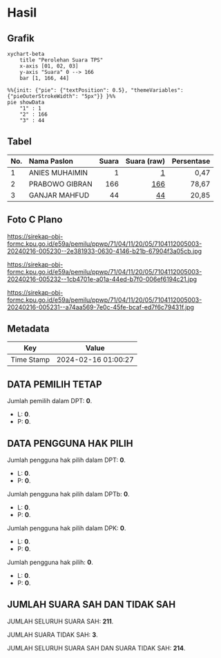 # Hasil

## Grafik

```mermaid
xychart-beta
    title "Perolehan Suara TPS"
    x-axis [01, 02, 03]
    y-axis "Suara" 0 --> 166
    bar [1, 166, 44]
```

```mermaid
%%{init: {"pie": {"textPosition": 0.5}, "themeVariables": {"pieOuterStrokeWidth": "5px"}} }%%
pie showData
    "1" : 1
    "2" : 166
    "3" : 44
```

## Tabel

| No. | Nama Paslon    | Suara | Suara (raw) | Persentase |
|:--- |:-------------- | -----:| -----------:| ----------:|
| 1   | ANIES MUHAIMIN | 1     | [1][p-1]    | 0,47       |
| 2   | PRABOWO GIBRAN | 166   | [166][p-2]  | 78,67      |
| 3   | GANJAR MAHFUD  | 44    | [44][p-3]   | 20,85      |


[p-1]: https://github.com/gigit-pemilu/pemilu-2024-71-sulawesi-utara/blob/main/pilpres/hitung-suara/sub/71-sulawesi-utara/sub/04-kepulauan-talaud/sub/11-salibabu/sub/2005-dalum/sub/003-tps/sub/paslon-1.txt
[p-2]: https://github.com/gigit-pemilu/pemilu-2024-71-sulawesi-utara/blob/main/pilpres/hitung-suara/sub/71-sulawesi-utara/sub/04-kepulauan-talaud/sub/11-salibabu/sub/2005-dalum/sub/003-tps/sub/paslon-2.txt
[p-3]: https://github.com/gigit-pemilu/pemilu-2024-71-sulawesi-utara/blob/main/pilpres/hitung-suara/sub/71-sulawesi-utara/sub/04-kepulauan-talaud/sub/11-salibabu/sub/2005-dalum/sub/003-tps/sub/paslon-3.txt

## Foto C Plano

https://sirekap-obj-formc.kpu.go.id/e59a/pemilu/ppwp/71/04/11/20/05/7104112005003-20240216-005230--2e381933-0630-4146-b21b-67904f3a05cb.jpg

https://sirekap-obj-formc.kpu.go.id/e59a/pemilu/ppwp/71/04/11/20/05/7104112005003-20240216-005232--1cb4701e-a01a-44ed-b7f0-006ef6194c21.jpg

https://sirekap-obj-formc.kpu.go.id/e59a/pemilu/ppwp/71/04/11/20/05/7104112005003-20240216-005231--a74aa569-7e0c-45fe-bcaf-ed7f6c79431f.jpg


## Metadata

| Key        | Value               |
| ---------- | ------------------- |
| Time Stamp | 2024-02-16 01:00:27 |


## DATA PEMILIH TETAP

Jumlah pemilih dalam DPT: **0**.
 * L: **0**.
 * P: **0**.

## DATA PENGGUNA HAK PILIH

Jumlah pengguna hak pilih dalam DPT: **0**.
 * L: **0**.
 * P: **0**.

Jumlah pengguna hak pilih dalam DPTb: **0**.
 * L: **0**.
 * P: **0**.

Jumlah pengguna hak pilih dalam DPK: **0**.
 * L: **0**.
 * P: **0**.

Jumlah pengguna hak pilih: **0**.
 * L: **0**.
 * P: **0**.

## JUMLAH SUARA SAH DAN TIDAK SAH

JUMLAH SELURUH SUARA SAH: **211**.

JUMLAH SUARA TIDAK SAH: **3**.

JUMLAH SELURUH SUARA SAH DAN SUARA TIDAK SAH: **214**.


